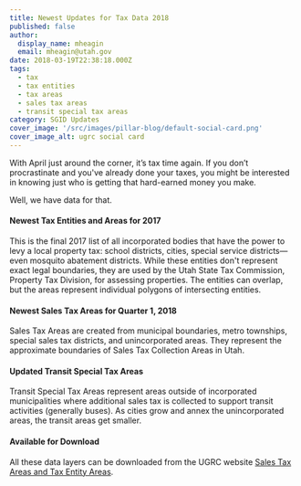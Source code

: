 ```yaml
---
title: Newest Updates for Tax Data 2018
published: false
author:
  display_name: mheagin
  email: mheagin@utah.gov
date: 2018-03-19T22:38:18.000Z
tags:
  - tax
  - tax entities
  - tax areas
  - sales tax areas
  - transit special tax areas
category: SGID Updates
cover_image: '/src/images/pillar-blog/default-social-card.png'
cover_image_alt: ugrc social card
---
```


With April just around the corner, it’s tax time again. If you don’t procrastinate and you've already done your taxes, you might be interested in knowing just who is getting that hard-earned money you make.

Well, we have data for that.

#### Newest Tax Entities and Areas for 2017

This is the final 2017 list of all incorporated bodies that have the power to levy a local property tax: school districts, cities, special service districts&mdash;even mosquito abatement districts. While these entities don't represent exact legal boundaries, they are used by the Utah State Tax Commission, Property Tax Division, for assessing properties. The entities can overlap, but the areas represent individual polygons of intersecting entities.

#### Newest Sales Tax Areas for Quarter 1, 2018

Sales Tax Areas are created from municipal boundaries, metro townships, special sales tax districts, and unincorporated areas. They represent the approximate boundaries of Sales Tax Collection Areas in Utah.

#### Updated Transit Special Tax Areas

Transit Special Tax Areas represent areas outside of incorporated municipalities where additional sales tax is collected to support transit activities (generally buses). As cities grow and annex the unincorporated areas, the transit areas get smaller.

#### Available for Download

All these data layers can be downloaded from the UGRC website [Sales Tax Areas and Tax Entity Areas](/products/sgid/taxing-areas).
